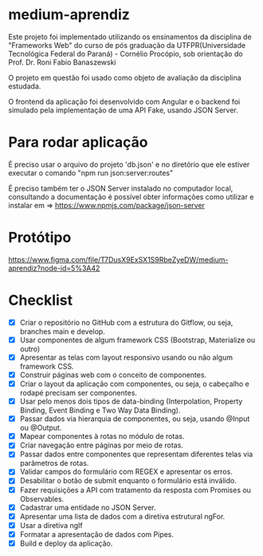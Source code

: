 # medium-aprendiz
Este projeto foi implementado utilizando os ensinamentos da disciplina de "Frameworks Web" do curso de pós graduação da UTFPR(Universidade Tecnológica Federal do Paraná) - Cornélio Procópio, sob orientação do Prof. Dr. Roni Fabio Banaszewski 

O projeto em questão foi usado como objeto de avaliação da disciplina estudada.

O frontend da aplicação foi desenvolvido com Angular e o backend foi simulado pela implementação de uma API Fake, usando JSON Server.

# Para rodar aplicação
É preciso usar o arquivo do projeto 'db.json' e no diretório que ele estiver executar o comando "npm run json:server:routes"

É preciso também ter o JSON Server instalado no computador local, consultando a documentação é possível obter informações como utilizar e instalar em => https://www.npmjs.com/package/json-server

# Protótipo
https://www.figma.com/file/T7DusX9ExSX1S9RbeZyeDW/medium-aprendiz?node-id=5%3A42

# Checklist

- [x] Criar o repositório no GitHub com a estrutura do Gitflow, ou seja, branches main e develop.
- [x] Usar componentes de algum framework CSS (Bootstrap, Materialize ou outro)
- [x] Apresentar as telas com layout responsivo usando ou não algum framework CSS.
- [x] Construir páginas web com o conceito de componentes.
- [x] Criar o layout da aplicação com componentes, ou seja, o cabeçalho e rodapé precisam ser componentes.
- [x] Usar pelo menos dois tipos de data-binding (Interpolation, Property Binding, Event Binding e Two Way Data Binding).
- [x] Passar dados via hierarquia de componentes, ou seja, usando @Input ou @Output.
- [x] Mapear componentes à rotas no módulo de rotas.
- [x] Criar navegação entre páginas por meio de rotas.
- [x] Passar dados entre componentes que representam diferentes telas via parâmetros de rotas.
- [x] Validar campos do formulário com REGEX e apresentar os erros.
- [x] Desabilitar o botão de submit enquanto o formulário está inválido.
- [x] Fazer requisições a API com tratamento da resposta com Promises ou Observables.
- [x] Cadastrar uma entidade no JSON Server.
- [x] Apresentar uma lista de dados com a diretiva estrutural ngFor.
- [x] Usar a diretiva ngIf
- [x] Formatar a apresentação de dados com Pipes.
- [x] Build e deploy da aplicação.